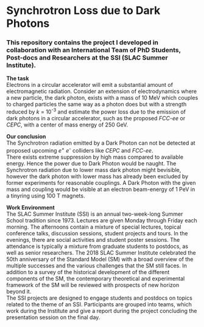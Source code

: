 # Synchrotron Loss due to Dark Photons
### This repository contains the project I developed in collaboration with an International Team of PhD Students, Post-docs and Researchers at the SSI (SLAC Summer Institute).

**The task** <br/>
Electrons in a circular accelerator will emit a substantial amount of electromagnetic radiation. Consider an extension of electrodynamics where a new particle, the dark photon, exists with a mass of 10 MeV which couples to charged particles the same way as a photon does but with a strength reduced by *k* = 10<sup>-3</sup> and estimate the power loss due to the emission of dark photons in a circular accelerator, such as the proposed *FCC-ee* or *CEPC*, with a center of mass energy of 250 GeV.

**Our conclusion** <br/>
The Synchrotron radiation emitted by a Dark Photon can not be detected at proposed upcoming *e<sup>+</sup>* *e<sup>-</sup>* colliders like *CEPC* and *FCC-ee*. <br/>
There exists extreme suppression by high mass compared to available energy. Hence the power due to Dark Photon would be naught. The Synchrotron radiation due to lower mass dark photon might bevisible, however the dark photon with lower mass has already been excluded by former experiments for reasonable couplings. A Dark Photon with the given mass and coupling would be visible at an electron beam-energy of 1 PeV in a tinyring using 100 T magnets.

**Work Environment** <br/>
The SLAC Summer Institute (SSI) is an annual two-week-long Summer School tradition since 1973. Lectures are given Monday through Friday each morning. The afternoons contain a mixture of special lectures, topical conference talks, discussion sessions, student projects and tours. In the evenings, there are social activities and student poster sessions. The attendance is typically a mixture from graduate students to postdocs, as well as senior researchers. <bw/>
The 2018 SLAC Summer Institute celebrated the 50th anniversary of the Standard Model (SM) with a broad overview of the multiple successes and the various challenges that the SM still faces. In addition to a survey of the historical development of the different components of the SM, the contemporary theoretical and experimental framework of the SM will be reviewed with prospects of new horizon beyond it. <br/>
The SSI projects are designed to engage students and postdocs on topics related to the theme of an SSI. Participants are grouped into teams, which work during the Institute and give a report during the project concluding the presentation session on the final day.
